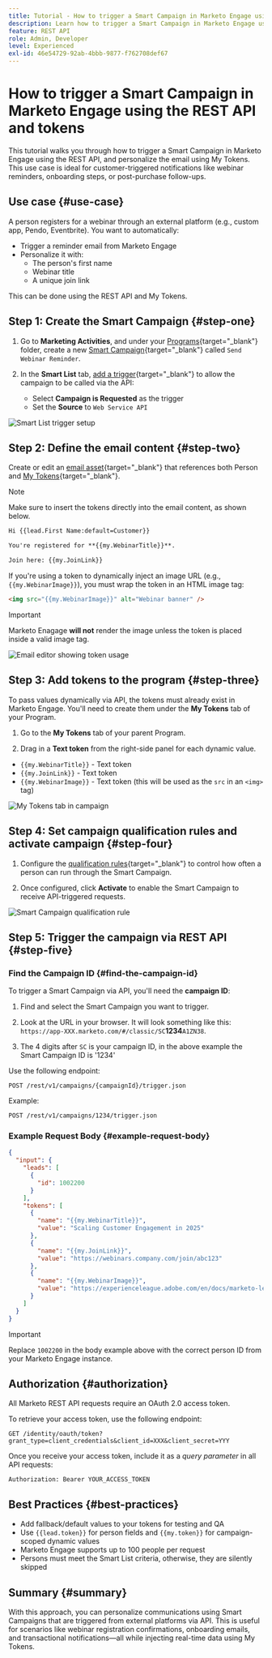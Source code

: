 ```yaml
---
title: Tutorial - How to trigger a Smart Campaign in Marketo Engage using the REST API and tokens
description: Learn how to trigger a Smart Campaign in Marketo Engage using the REST API, and personalize the email using My Tokens.
feature: REST API
role: Admin, Developer
level: Experienced
exl-id: 46e54729-92ab-4bbb-9877-f762708def67
---
```

# How to trigger a Smart Campaign in Marketo Engage using the REST API and tokens

This tutorial walks you through how to trigger a Smart Campaign in Marketo Engage using the REST API, and personalize the email using My Tokens. This use case is ideal for customer-triggered notifications like webinar reminders, onboarding steps, or post-purchase follow-ups.

## Use case {#use-case}

A person registers for a webinar through an external platform (e.g., custom app, Pendo, Eventbrite). You want to automatically:

* Trigger a reminder email from Marketo Engage
* Personalize it with:
  * The person's first name
  * Webinar title
  * A unique join link

This can be done using the REST API and My Tokens.

## Step 1: Create the Smart Campaign {#step-one}

1. Go to **Marketing Activities**, and under your [Programs](https://experienceleague.adobe.com/en/docs/marketo/using/product-docs/core-marketo-concepts/programs/creating-programs/understanding-programs){target="_blank"} folder, create a new [Smart Campaign](https://experienceleague.adobe.com/en/docs/marketo/using/product-docs/core-marketo-concepts/smart-campaigns/understanding-smart-campaigns){target="_blank"} called `Send Webinar Reminder`.

1. In the **Smart List** tab, [add a trigger](https://experienceleague.adobe.com/en/docs/marketo/using/product-docs/core-marketo-concepts/smart-campaigns/creating-a-smart-campaign/define-smart-list-for-smart-campaign-trigger){target="_blank"} to allow the campaign to be called via the API:

   * Select **Campaign is Requested** as the trigger
   * Set the **Source** to `Web Service API`

![Smart List trigger setup](assets/trigger-smart-campaign-rest-api-1.png)

## Step 2: Define the email content {#step-two}

Create or edit an [email asset](https://experienceleague.adobe.com/en/docs/marketo-developer/marketo/rest/assets/emails){target="_blank"} that references both Person and [My Tokens](https://experienceleague.adobe.com/en/docs/marketo/using/product-docs/core-marketo-concepts/programs/tokens/managing-my-tokens){target="_blank"}.

>[!NOTE]
>
>Make sure to insert the tokens directly into the email content, as shown below.

```html
Hi {{lead.First Name:default=Customer}}

You're registered for **{{my.WebinarTitle}}**.

Join here: {{my.JoinLink}}
```

If you're using a token to dynamically inject an image URL (e.g., `{{my.WebinarImage}}`), you must wrap the token in an HTML image tag:

```html
<img src="{{my.WebinarImage}}" alt="Webinar banner" />
```

>[!IMPORTANT]
>
>Marketo Enagage **will not** render the image unless the token is placed inside a valid image tag.

![Email editor showing token usage](assets/trigger-smart-campaign-rest-api-2.png)

## Step 3: Add tokens to the program {#step-three}

To pass values dynamically via API, the tokens must already exist in Marketo Engage. You'll need to create them under the **My Tokens** tab of your Program.

1. Go to the **My Tokens** tab of your parent Program.

2. Drag in a **Text token** from the right-side panel for each dynamic value.

  * `{{my.WebinarTitle}}` - Text token
  * `{{my.JoinLink}}` - Text token
  * `{{my.WebinarImage}}` - Text token (this will be used as the `src` in an `<img>` tag)

![My Tokens tab in campaign](assets/trigger-smart-campaign-rest-api-3.png)

## Step 4: Set campaign qualification rules and activate campaign {#step-four}

1. Configure the [qualification rules](https://experienceleague.adobe.com/en/docs/marketo/using/product-docs/core-marketo-concepts/smart-campaigns/using-smart-campaigns/edit-qualification-rules-in-a-smart-campaign){target="_blank"} to control how often a person can run through the Smart Campaign.

1. Once configured, click **Activate** to enable the Smart Campaign to receive API-triggered requests.

![Smart Campaign qualification rule](assets/trigger-smart-campaign-rest-api-4.png)

## Step 5: Trigger the campaign via REST API {#step-five}

### Find the Campaign ID {#find-the-campaign-id}

To trigger a Smart Campaign via API, you'll need the **campaign ID**:

1. Find and select the Smart Campaign you want to trigger.

1. Look at the URL in your browser. It will look something like this: `https://app-XXX.marketo.com/#/classic/SC`**1234**`A1ZN38`.

1. The 4 digits after `SC` is your campaign ID, in the above example the Smart Campaign ID is '1234'

Use the following endpoint:

```
POST /rest/v1/campaigns/{campaignId}/trigger.json
```

Example:

```
POST /rest/v1/campaigns/1234/trigger.json
```

### Example Request Body {#example-request-body}

```json
{
  "input": {
    "leads": [
      {
        "id": 1002200
      }
    ],
    "tokens": [
      {
        "name": "{{my.WebinarTitle}}",
        "value": "Scaling Customer Engagement in 2025"
      },
      {
        "name": "{{my.JoinLink}}",
        "value": "https://webinars.company.com/join/abc123"
      },
      {
        "name": "{{my.WebinarImage}}",
        "value": "https://experienceleague.adobe.com/en/docs/marketo-learn/tutorials/events/media_1c6f338a518ada11550084c8ab3a6bbf554ff6eac.jpeg"
      }
    ]
  }
}

```

>[!IMPORTANT]
>
>Replace `1002200` in the body example above with the correct person ID from your Marketo Engage instance.

## Authorization {#authorization}

All Marketo REST API requests require an OAuth 2.0 access token.

To retrieve your access token, use the following endpoint:

```
GET /identity/oauth/token?grant_type=client_credentials&client_id=XXX&client_secret=YYY
```

Once you receive your access token, include it as a _query parameter_ in all API requests:

```
Authorization: Bearer YOUR_ACCESS_TOKEN
```

## Best Practices {#best-practices}

* Add fallback/default values to your tokens for testing and QA
* Use `{{lead.token}}` for person fields and `{{my.token}}` for campaign-scoped dynamic values
* Marketo Engage supports up to 100 people per request
* Persons must meet the Smart List criteria, otherwise, they are silently skipped

## Summary {#summary}

With this approach, you can personalize communications using Smart Campaigns that are triggered from external platforms via API. This is useful for scenarios like webinar registration confirmations, onboarding emails, and transactional notifications&mdash;all while injecting real-time data using My Tokens.
